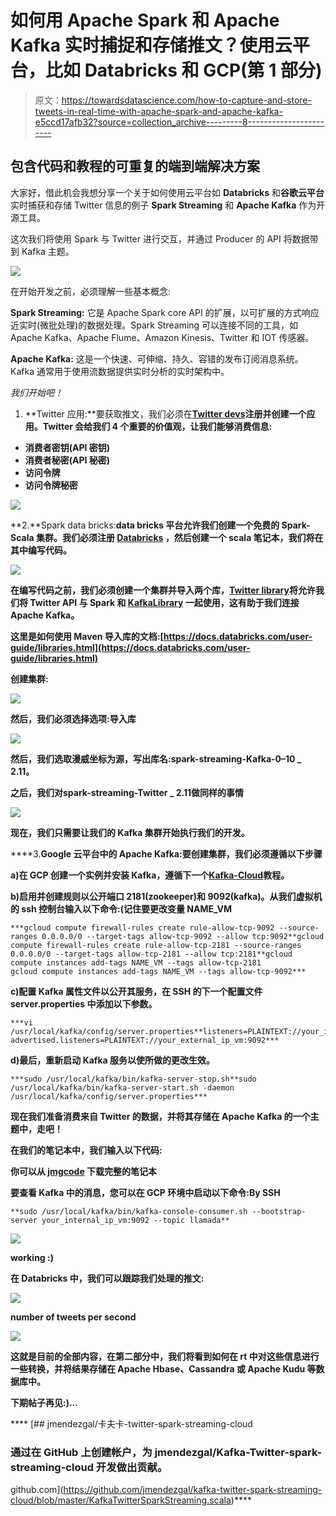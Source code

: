 # 如何用 Apache Spark 和 Apache Kafka 实时捕捉和存储推文？使用云平台，比如 Databricks 和 GCP(第 1 部分)

> 原文：<https://towardsdatascience.com/how-to-capture-and-store-tweets-in-real-time-with-apache-spark-and-apache-kafka-e5ccd17afb32?source=collection_archive---------8----------------------->

## 包含代码和教程的可重复的端到端解决方案

大家好，借此机会我想分享一个关于如何使用云平台如 **Databricks** 和**谷歌云平台**实时捕获和存储 Twitter 信息的例子 **Spark Streaming** 和 **Apache Kafka** 作为开源工具。

这次我们将使用 Spark 与 Twitter 进行交互，并通过 Producer 的 API 将数据带到 Kafka 主题。

![](img/0e44e201d7e89df10a0ee166dca9c686.png)

在开始开发之前，必须理解一些基本概念:

**Spark Streaming:** 它是 Apache Spark core API 的扩展，以可扩展的方式响应近实时(微批处理)的数据处理。Spark Streaming 可以连接不同的工具，如 Apache Kafka、Apache Flume、Amazon Kinesis、Twitter 和 IOT 传感器。

**Apache Kafka:** 这是一个快速、可伸缩、持久、容错的发布订阅消息系统。Kafka 通常用于使用流数据提供实时分析的实时架构中。

*我们开始吧！*

1.  **Twitter 应用:**要获取推文，我们必须在[**Twitter devs**](https://apps.twitter.com/)**注册并创建一个应用。Twitter 会给我们 4 个重要的价值观，让我们能够消费信息:**

*   **消费者密钥(API 密钥)**
*   **消费者秘密(API 秘密)**
*   **访问令牌**
*   **访问令牌秘密**

**![](img/661532be4837c452f67986b269ba54c8.png)**

**2.**Spark data bricks:**data bricks 平台允许我们创建一个免费的 Spark-Scala 集群。我们必须注册 [**Databricks**](https://databricks.com/signup#signup/community) ，然后创建一个 scala 笔记本，我们将在其中编写代码。**

**![](img/d12145f129a64891074739cc2e253455.png)**

**在编写代码之前，我们必须创建一个集群并导入两个库，[**Twitter library**](https://mvnrepository.com/artifact/org.apache.bahir/spark-streaming-twitter_2.11/2.2.1)**将允许我们将 Twitter API 与 Spark 和 [**KafkaLibrary**](https://mvnrepository.com/artifact/org.apache.bahir/spark-streaming-twitter_2.11/2.2.1) 一起使用，这有助于我们连接 Apache Kafka。****

****这里是如何使用 Maven 导入库的文档:[https://docs.databricks.com/user-guide/libraries.html](https://docs.databricks.com/user-guide/libraries.html)****

****创建集群:****

****![](img/41ecf97bfbdbaf66295fda22a6ee5563.png)****

****然后，我们必须选择选项:导入库****

****![](img/dccbc6bb91ac4b41aff9478b1a8da3e3.png)****

****然后，我们选取漫威坐标为源，写出库名:**spark-streaming-Kafka-0–10 _ 2.11。******

****之后，我们对**spark-streaming-Twitter _ 2.11**做同样的事情****

****![](img/28b34b5062a982924cddc56ad0d50c19.png)****

****现在，我们只需要让我们的 Kafka 集群开始执行我们的开发。****

****3.**Google 云平台中的 Apache Kafka:**要创建集群，我们必须遵循以下步骤****

****a)在 GCP 创建一个实例并安装 Kafka，遵循下一个[**Kafka-Cloud**](https://www.datasciencecentral.com/profiles/blogs/setting-up-your-first-kafka-development-environment-in-google)**教程。******

******b)启用并创建规则以公开端口 2181(zookeeper)和 9092(kafka)。从我们虚拟机的 ssh 控制台输入以下命令:(记住要更改变量 **NAME_VM********

```
***gcloud compute firewall-rules create rule-allow-tcp-9092 --source-ranges 0.0.0.0/0 --target-tags allow-tcp-9092 --allow tcp:9092**gcloud compute firewall-rules create rule-allow-tcp-2181 --source-ranges 0.0.0.0/0 --target-tags allow-tcp-2181 --allow tcp:2181**gcloud compute instances add-tags NAME_VM --tags allow-tcp-2181
gcloud compute instances add-tags NAME_VM --tags allow-tcp-9092***
```

****c)配置 Kafka 属性文件以公开其服务，在 SSH 的下一个配置文件 **server.properties** 中添加以下参数。****

```
***vi /usr/local/kafka/config/server.properties**listeners=PLAINTEXT://your_internal_ip_vm:9092
advertised.listeners=PLAINTEXT://your_external_ip_vm:9092***
```

****d)最后，重新启动 Kafka 服务以使所做的更改生效。****

```
***sudo /usr/local/kafka/bin/kafka-server-stop.sh**sudo /usr/local/kafka/bin/kafka-server-start.sh -daemon /usr/local/kafka/config/server.properties***
```

****现在我们准备消费来自 Twitter 的数据，并将其存储在 Apache Kafka 的一个主题中，走吧！****

****在我们的笔记本中，我们输入以下代码:****

****你可以从 [jmgcode](https://databricks-prod-cloudfront.cloud.databricks.com/public/4027ec902e239c93eaaa8714f173bcfc/2128544101033400/1904549159880935/6372373427624332/latest.html) 下载完整的笔记本****

****要查看 Kafka 中的消息，您可以在 GCP 环境中启动以下命令:By **SSH******

```
**sudo /usr/local/kafka/bin/kafka-console-consumer.sh --bootstrap-server your_internal_ip_vm:9092 --topic llamada**
```

****![](img/fbc04f923e36ef0565fc65cb3c7f542a.png)****

****working :)****

****在 Databricks 中，我们可以跟踪我们处理的推文:****

****![](img/a98b7759f890a425e49fc8819b549945.png)****

****number of tweets per second****

****![](img/47c8c00cbb84a3409f692c9db84385a9.png)****

****这就是目前的全部内容，在第二部分中，我们将看到如何在 rt 中对这些信息进行一些转换，并将结果存储在 Apache Hbase、Cassandra 或 Apache Kudu 等数据库中。****

****下期帖子再见:)…****

****[](https://github.com/jmendezgal/kafka-twitter-spark-streaming-cloud/blob/master/KafkaTwitterSparkStreaming.scala) [## jmendezgal/卡夫卡-twitter-spark-streaming-cloud

### 通过在 GitHub 上创建帐户，为 jmendezgal/Kafka-Twitter-spark-streaming-cloud 开发做出贡献。

github.com](https://github.com/jmendezgal/kafka-twitter-spark-streaming-cloud/blob/master/KafkaTwitterSparkStreaming.scala)****